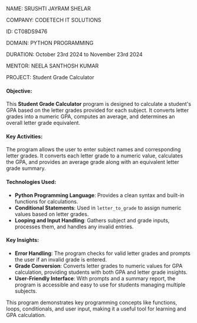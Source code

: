 NAME: SRUSHTI JAYRAM SHELAR

COMPANY: CODETECH IT SOLUTIONS

ID: CT08DS9476

DOMAIN: PYTHON PROGRAMMING

DURATION: October 23rd 2024 to November 23rd 2024

MENTOR: NEELA  SANTHOSH KUMAR

 PROJECT: Student Grade Calculator
 
#### **Objective**:
This **Student Grade Calculator** program is designed to calculate a student's GPA based on the letter grades provided for each subject. It converts letter grades into a numeric GPA, computes an average, and determines an overall letter grade equivalent.

#### **Key Activities**:
The program allows the user to enter subject names and corresponding letter grades. It converts each letter grade to a numeric value, calculates the GPA, and provides an average grade along with an equivalent letter grade summary.

#### **Technologies Used**:
- **Python Programming Language**: Provides a clean syntax and built-in functions for calculations.
- **Conditional Statements**: Used in `letter_to_grade` to assign numeric values based on letter grades.
- **Looping and Input Handling**: Gathers subject and grade inputs, processes them, and handles any invalid entries.
  
#### **Key Insights**:
- **Error Handling**: The program checks for valid letter grades and prompts the user if an invalid grade is entered.
- **Grade Conversion**: Converts letter grades to numeric values for GPA calculation, providing students with both GPA and letter grade insights.
- **User-Friendly Interface**: With prompts and a summary report, the program is accessible and easy to use for students managing multiple subjects.

This program demonstrates key programming concepts like functions, loops, conditionals, and user input, making it a useful tool for learning and GPA calculation.
